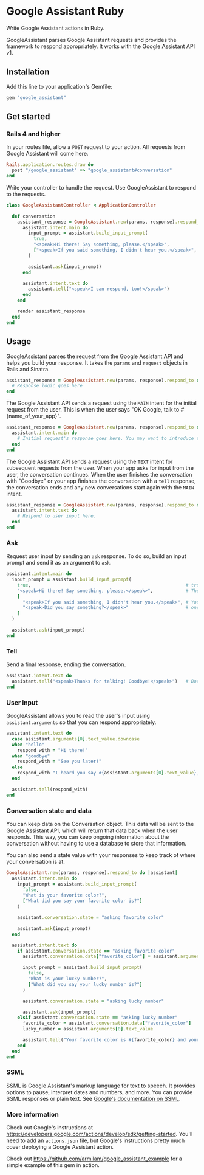 # Google Assistant Ruby

Write Google Assistant actions in Ruby.

GoogleAssistant parses Google Assistant requests and provides the framework to respond appropriately. It works with the Google Assistant API v1.

## Installation

Add this line to your application's Gemfile:

```rb
gem "google_assistant"
```

## Get started

### Rails 4 and higher

In your routes file, allow a `POST` request to your action. All requests from Google Assistant will come here.

```rb
Rails.application.routes.draw do
  post "/google_assistant" => "google_assistant#conversation"
end
```

Write your controller to handle the request. Use GoogleAssistant to respond to the requests.

```rb
class GoogleAssistantController < ApplicationController

  def conversation
    assistant_response = GoogleAssistant.new(params, response).respond_to do |assistant|
      assistant.intent.main do
        input_prompt = assistant.build_input_prompt(
          true,
          "<speak>Hi there! Say something, please.</speak>",
          ["<speak>If you said something, I didn't hear you.</speak>", "<speak>Did you say something?</speak>"]
        )

        assistant.ask(input_prompt)
      end

      assistant.intent.text do
        assistant.tell("<speak>I can respond, too!</speak>")
      end
    end

    render assistant_response
  end
end
```

## Usage

GoogleAssistant parses the request from the Google Assistant API and helps you build your response. It takes the `params` and `request` objects in Rails and Sinatra.

```rb
assistant_response = GoogleAssistant.new(params, response).respond_to do |assistant|
  # Response logic goes here
end
```

The Google Assistant API sends a request using the `MAIN` intent for the initial request from the user. This is when the user says "OK Google, talk to #{name_of_your_app}".

```rb
assistant_response = GoogleAssistant.new(params, response).respond_to do |assistant|
  assistant.intent.main do
    # Initial request's response goes here. You may want to introduce the app here.
  end
end
```

The Google Assistant API sends a request using the `TEXT` intent for subsequent requests from the user. When your app asks for input from the user, the conversation continues. When the user finishes the conversation with "Goodbye" or your app finishes the conversation with a `tell` response, the conversation ends and any new conversations start again with the `MAIN` intent.

```rb
assistant_response = GoogleAssistant.new(params, response).respond_to do |assistant|
  assistant.intent.text do
    # Respond to user input here.
  end
end
```

### Ask

Request user input by sending an `ask` response. To do so, build an input prompt and send it as an argument to `ask`.

```rb
assistant.intent.main do
  input_prompt = assistant.build_input_prompt(
    true,                                                         # true if your text is written with SSML, false otherwise.
    "<speak>Hi there! Say something, please.</speak>",            # The voice prompt the user will hear.
    [
      "<speak>If you said something, I didn't hear you.</speak>", # You can provide a number of "no input prompts". A random
      "<speak>Did you say something?</speak>"                     # one will be spoken if the user takes too long to respond.
    ]
  )

  assistant.ask(input_prompt)
end
```

### Tell

Send a final response, ending the conversation.

```rb
assistant.intent.text do
  assistant.tell("<speak>Thanks for talking! Goodbye!</speak>")   # Both SSML and plain text work here.
end
```

### User input

GoogleAssistant allows you to read the user's input using `assistant.arguments` so that you can respond appropriately.

```rb
assistant.intent.text do
  case assistant.arguments[0].text_value.downcase
  when "hello"
    respond_with = "Hi there!"
  when "goodbye"
    respond_with = "See you later!"
  else
    respond_with "I heard you say #{assistant.arguments[0].text_value}, but I don't know what that means."
  end

  assistant.tell(respond_with)
end
```

### Conversation state and data

You can keep data on the Conversation object. This data will be sent to the Google Assistant API, which will return that data back when the user responds. This way, you can keep ongoing information about the conversation without having to use a database to store that information.

You can also send a state value with your responses to keep track of where your conversation is at.

```rb
GoogleAssistant.new(params, response).respond_to do |assistant|
  assistant.intent.main do
    input_prompt = assistant.build_input_prompt(
      false,
      "What is your favorite color?",
      ["What did you say your favorite color is?"]
    )

    assistant.conversation.state = "asking favorite color"

    assistant.ask(input_prompt)
  end

  assistant.intent.text do
    if assistant.conversation.state == "asking favorite color"
      assistant.conversation.data["favorite_color"] = assistant.arguments[0].text_value

      input_prompt = assistant.build_input_prompt(
        false,
        "What is your lucky number?",
        ["What did you say your lucky number is?"]
      )

      assistant.conversation.state = "asking lucky number"

      assistant.ask(input_prompt)
    elsif assistant.conversation.state == "asking lucky number"
      favorite_color = assistant.conversation.data["favorite_color"]
      lucky_number = assistant.arguments[0].text_value

      assistant.tell("Your favorite color is #{favorite_color} and your lucky number is #{lucky_number}. Neat!")
    end
  end
end
```

### SSML

SSML is Google Assistant's markup language for text to speech. It provides options to pause, interpret dates and numbers, and more. You can provide SSML responses or plain text. See [Google's documentation on SSML](https://developers.google.com/actions/reference/ssml).

### More information

Check out Google's instructions at https://developers.google.com/actions/develop/sdk/getting-started. You'll need to add an `actions.json` file, but Google's instructions pretty much cover deploying a Google Assistant action.

Check out https://github.com/armilam/google_assistant_example for a simple example of this gem in action.

